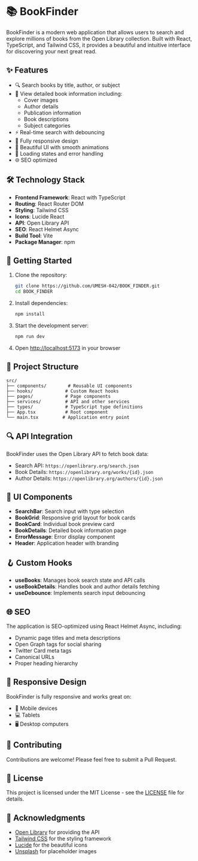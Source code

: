# 📚 BookFinder

BookFinder is a modern web application that allows users to search and explore millions of books from the Open Library collection. Built with React, TypeScript, and Tailwind CSS, it provides a beautiful and intuitive interface for discovering your next great read.

## ✨ Features

- 🔍 Search books by title, author, or subject
- 📖 View detailed book information including:
  - Cover images
  - Author details
  - Publication information
  - Book descriptions
  - Subject categories
- ⚡️ Real-time search with debouncing
- 📱 Fully responsive design
- 🎨 Beautiful UI with smooth animations
- 🔄 Loading states and error handling
- 🌐 SEO optimized

## 🛠️ Technology Stack

- **Frontend Framework**: React with TypeScript
- **Routing**: React Router DOM
- **Styling**: Tailwind CSS
- **Icons**: Lucide React
- **API**: Open Library API
- **SEO**: React Helmet Async
- **Build Tool**: Vite
- **Package Manager**: npm

## 🚀 Getting Started

1. Clone the repository:
   ```bash
   git clone https://github.com/UMESH-042/BOOK_FINDER.git
   cd BOOK_FINDER
   ```

2. Install dependencies:
   ```bash
   npm install
   ```

3. Start the development server:
   ```bash
   npm run dev
   ```

4. Open [http://localhost:5173](http://localhost:5173) in your browser

## 📁 Project Structure

```
src/
├── components/        # Reusable UI components
├── hooks/            # Custom React hooks
├── pages/            # Page components
├── services/         # API and other services
├── types/            # TypeScript type definitions
├── App.tsx           # Root component
└── main.tsx         # Application entry point
```

## 🔍 API Integration

BookFinder uses the Open Library API to fetch book data:
- Search API: `https://openlibrary.org/search.json`
- Book Details: `https://openlibrary.org/works/{id}.json`
- Author Details: `https://openlibrary.org/authors/{id}.json`

## 🎨 UI Components

- **SearchBar**: Search input with type selection
- **BookGrid**: Responsive grid layout for book cards
- **BookCard**: Individual book preview card
- **BookDetails**: Detailed book information page
- **ErrorMessage**: Error display component
- **Header**: Application header with branding

## 🪝 Custom Hooks

- **useBooks**: Manages book search state and API calls
- **useBookDetails**: Handles book and author details fetching
- **useDebounce**: Implements search input debouncing

## 🌐 SEO

The application is SEO-optimized using React Helmet Async, including:
- Dynamic page titles and meta descriptions
- Open Graph tags for social sharing
- Twitter Card meta tags
- Canonical URLs
- Proper heading hierarchy

## 📱 Responsive Design

BookFinder is fully responsive and works great on:
- 📱 Mobile devices
- 💻 Tablets
- 🖥️ Desktop computers

## 🤝 Contributing

Contributions are welcome! Please feel free to submit a Pull Request.

## 📄 License

This project is licensed under the MIT License - see the [LICENSE](LICENSE) file for details.

## 🙏 Acknowledgments

- [Open Library](https://openlibrary.org/) for providing the API
- [Tailwind CSS](https://tailwindcss.com/) for the styling framework
- [Lucide](https://lucide.dev/) for the beautiful icons
- [Unsplash](https://unsplash.com/) for placeholder images
